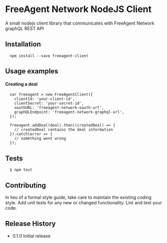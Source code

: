 FreeAgent Network NodeJS Client
=========

A small nodejs client library that communicates with FreeAgent Network graphQL REST API

## Installation

```
  npm install --save freeagent-client
```

## Usage examples

#### Creating a deal

```
  var freeagent = new FreeAgentClient({
    clientId: 'your-client-id',
    clientSecret: 'your-secret-id',
    oauthURL: 'freeagent-network-oauth-url',
    graphQLEndpoint: 'freeagent-network-graphql-url',
  });

  freeagent.addDeal(deal).then((createdDeal) => {
    // createdDeal contains the deal information
  }).catch(error => {
    // something went wrong
  });
```

## Tests

```
  $ npm test
```

## Contributing

In lieu of a formal style guide, take care to maintain the existing coding style.
Add unit tests for any new or changed functionality. Lint and test your code.

## Release History

* 0.1.0 Initial release
